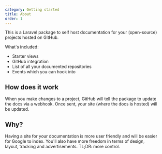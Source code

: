 ```yaml
---
category: Getting started
title: About
order: 1
---
```


This is a Laravel package to self host documentation for your (open-source) projects hosted on GitHub.

What's included:

-   Starter views
-   GitHub integration
-   List of all your documented repositories
-   Events which you can hook into

## How does it work

When you make changes to a project, GitHub will tell the package to update the docs via a webhook. Once sent, your site (where the docs is hosted) will be updated.

## Why?

Having a site for your documentation is more user friendly and will be easier for Google to index. You'll also have more freedom in terms of design, layout, tracking and advertisements. TL;DR: more control.
